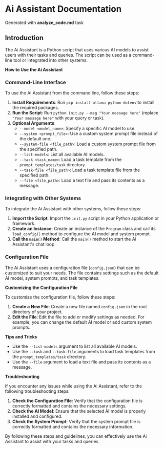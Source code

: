 
**Ai Assistant Documentation**
============================

Generated with **analyze_code.md** task

Introduction
------------

The Ai Assistant is a Python script that uses various AI models to assist users with their tasks and queries. The script can be used as a command-line tool or integrated into other systems.

**How to Use the Ai Assistant**

### Command-Line Interface

To use the Ai Assistant from the command line, follow these steps:

1. **Install Requirements**: Run `pip install ollama python-dotenv` to install the required packages.
2. **Run the Script**: Run `python init.py --msg "Your message here"` (replace `"Your message here"` with your query or task).
3. **Optional Arguments**:
	* `--model <model_name>`: Specify a specific AI model to use.
	* `--system <prompt_file>`: Use a custom system prompt file instead of the default one.
	* `--system-file <file_path>`: Load a custom system prompt file from the specified path.
	* `--list-models`: List all available AI models.
	* `--task <task_name>`: Load a task template from the `prompt_templates/task` directory.
	* `--task-file <file_path>`: Load a task template file from the specified path.
	* `--file <file_path>`: Load a text file and pass its contents as a message.

### Integrating with Other Systems

To integrate the Ai Assistant with other systems, follow these steps:

1. **Import the Script**: Import the `init.py` script in your Python application or framework.
2. **Create an Instance**: Create an instance of the `Program` class and call its `load_config()` method to configure the AI model and system prompt.
3. **Call the `main()` Method**: Call the `main()` method to start the Ai Assistant's chat loop.

### Configuration File

The Ai Assistant uses a configuration file (`config.json`) that can be customized to suit your needs. The file contains settings such as the default AI model, system prompts, and task templates.

**Customizing the Configuration File**

To customize the configuration file, follow these steps:

1. **Create a New File**: Create a new file named `config.json` in the root directory of your project.
2. **Edit the File**: Edit the file to add or modify settings as needed. For example, you can change the default AI model or add custom system prompts.

**Tips and Tricks**

* Use the `--list-models` argument to list all available AI models.
* Use the `--task` and `--task-file` arguments to load task templates from the `prompt_templates/task` directory.
* Use the `--file` argument to load a text file and pass its contents as a message.

**Troubleshooting**

If you encounter any issues while using the Ai Assistant, refer to the following troubleshooting steps:

1. **Check the Configuration File**: Verify that the configuration file is correctly formatted and contains the necessary settings.
2. **Check the AI Model**: Ensure that the selected AI model is properly installed and configured.
3. **Check the System Prompt**: Verify that the system prompt file is correctly formatted and contains the necessary information.

By following these steps and guidelines, you can effectively use the Ai Assistant to assist with your tasks and queries.
